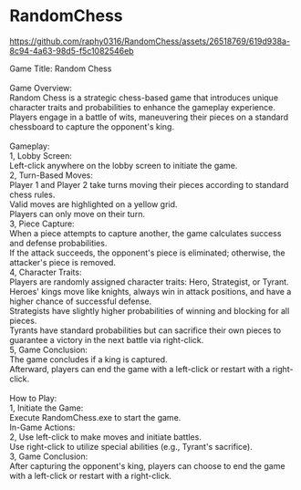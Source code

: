 # RandomChess
 
https://github.com/raphy0316/RandomChess/assets/26518769/619d938a-8c94-4a63-98d5-f5c1082546eb


Game Title: Random Chess<br>
<br>
Game Overview:<br>
Random Chess is a strategic chess-based game that introduces unique character traits and probabilities to enhance the gameplay experience. Players engage in a battle of wits, maneuvering their pieces on a standard chessboard to capture the opponent's king.<br>
<br>
Gameplay:<br>
1, Lobby Screen:<br>
Left-click anywhere on the lobby screen to initiate the game.<br>
2, Turn-Based Moves:<br>
Player 1 and Player 2 take turns moving their pieces according to standard chess rules.<br>
Valid moves are highlighted on a yellow grid.<br>
Players can only move on their turn.<br>
3, Piece Capture:<br>
When a piece attempts to capture another, the game calculates success and defense probabilities.<br>
If the attack succeeds, the opponent's piece is eliminated; otherwise, the attacker's piece is removed.<br>
4, Character Traits:<br>
Players are randomly assigned character traits: Hero, Strategist, or Tyrant.<br>
Heroes' kings move like knights, always win in attack positions, and have a higher chance of successful defense.<br>
Strategists have slightly higher probabilities of winning and blocking for all pieces.<br>
Tyrants have standard probabilities but can sacrifice their own pieces to guarantee a victory in the next battle via right-click.<br>
5, Game Conclusion:<br>
The game concludes if a king is captured.<br>
Afterward, players can end the game with a left-click or restart with a right-click.<br>
<br>
How to Play:<br>
1, Initiate the Game:<br>
Execute RandomChess.exe to start the game.<br>
In-Game Actions:<br>
2, Use left-click to make moves and initiate battles.<br>
Use right-click to utilize special abilities (e.g., Tyrant's sacrifice).<br>
3, Game Conclusion:<br>
After capturing the opponent's king, players can choose to end the game with a left-click or restart with a right-click.<br>
